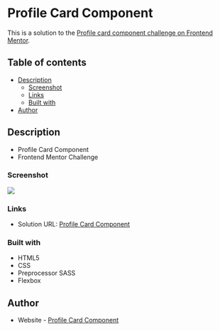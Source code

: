 # Profile Card Component 

This is a solution to the [Profile card component challenge on Frontend Mentor](https://www.frontendmentor.io/challenges/profile-card-component-cfArpWshJ). 

## Table of contents

- [Description](#description)
  - [Screenshot](#screenshot)
  - [Links](#links)
  - [Built with](#built-with)
- [Author](#author)

## Description

- Profile Card Component
- Frontend Mentor Challenge

### Screenshot

![](..design/desktop-design.jpg)

### Links

- Solution URL: [Profile Card Component](https://profile-card-component-seven-green.vercel.app/)

### Built with

- HTML5 
- CSS 
- Preprocessor SASS
- Flexbox

## Author

- Website - [Profile Card Component](https://profile-card-component-seven-green.vercel.app/)
